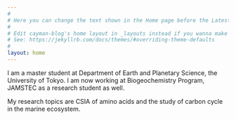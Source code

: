 ```yaml
---
#
# Here you can change the text shown in the Home page before the Latest Posts section.
#
# Edit cayman-blog's home layout in _layouts instead if you wanna make some changes
# See: https://jekyllrb.com/docs/themes/#overriding-theme-defaults
#
layout: home
---
```


I am a master student at Department of Earth and Planetary Science, the University of Tokyo. I am now working at Biogeochemistry Program, JAMSTEC as a research student as well.

My research topics are CSIA of amino acids and the study of carbon cycle in the marine ecosystem.
